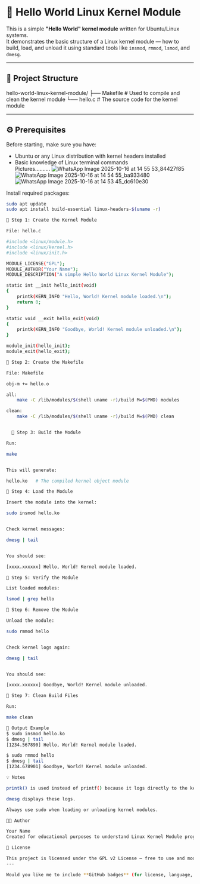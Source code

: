 
# 🐧 Hello World Linux Kernel Module

This is a simple **"Hello World" kernel module** written for Ubuntu/Linux systems.  
It demonstrates the basic structure of a Linux kernel module — how to build, load, and unload it using standard tools like `insmod`, `rmmod`, `lsmod`, and `dmesg`.

---

## 📁 Project Structure
hello-world-linux-kernel-module/
├── Makefile # Used to compile and clean the kernel module
└── hello.c # The source code for the kernel module

---

## ⚙️ Prerequisites

Before starting, make sure you have:
- Ubuntu or any Linux distribution with kernel headers installed  
- Basic knowledge of Linux terminal commands  
Pictures..........
![WhatsApp Image 2025-10-16 at 14 55 53_84427f85](https://github.com/user-attachments/assets/bf6ec186-6be7-4c50-8f93-9b6a4d9137a9)
![WhatsApp Image 2025-10-16 at 14 54 55_ba933480](https://github.com/user-attachments/assets/8c4012cb-f750-4240-9805-9509ee548eea)
![WhatsApp Image 2025-10-16 at 14 53 45_dc610e30](https://github.com/user-attachments/assets/8d23dd8e-a735-44a9-894a-95fa56371ba3)

Install required packages:
```bash
sudo apt update
sudo apt install build-essential linux-headers-$(uname -r)

🧠 Step 1: Create the Kernel Module

File: hello.c

#include <linux/module.h>
#include <linux/kernel.h>
#include <linux/init.h>

MODULE_LICENSE("GPL");
MODULE_AUTHOR("Your Name");
MODULE_DESCRIPTION("A simple Hello World Linux Kernel Module");

static int __init hello_init(void)
{
    printk(KERN_INFO "Hello, World! Kernel module loaded.\n");
    return 0;
}

static void __exit hello_exit(void)
{
    printk(KERN_INFO "Goodbye, World! Kernel module unloaded.\n");
}

module_init(hello_init);
module_exit(hello_exit);

🧩 Step 2: Create the Makefile

File: Makefile

obj-m += hello.o

all:
	make -C /lib/modules/$(shell uname -r)/build M=$(PWD) modules

clean:
	make -C /lib/modules/$(shell uname -r)/build M=$(PWD) clean


  🧰 Step 3: Build the Module

Run:

make


This will generate:

hello.ko   # The compiled kernel object module

🚀 Step 4: Load the Module

Insert the module into the kernel:

sudo insmod hello.ko


Check kernel messages:

dmesg | tail


You should see:

[xxxx.xxxxxx] Hello, World! Kernel module loaded.

🧹 Step 5: Verify the Module

List loaded modules:

lsmod | grep hello

🛑 Step 6: Remove the Module

Unload the module:

sudo rmmod hello


Check kernel logs again:

dmesg | tail


You should see:

[xxxx.xxxxxx] Goodbye, World! Kernel module unloaded.

🧼 Step 7: Clean Build Files

Run:

make clean

🧾 Output Example
$ sudo insmod hello.ko
$ dmesg | tail
[1234.567890] Hello, World! Kernel module loaded.

$ sudo rmmod hello
$ dmesg | tail
[1234.678901] Goodbye, World! Kernel module unloaded.

💡 Notes

printk() is used instead of printf() because it logs directly to the kernel log buffer.

dmesg displays these logs.

Always use sudo when loading or unloading kernel modules.

🧑‍💻 Author

Your Name
Created for educational purposes to understand Linux Kernel Module programming.

📜 License

This project is licensed under the GPL v2 License — free to use and modify.
---

Would you like me to include **GitHub badges** (for license, language, and stars/forks) and a **screensh
